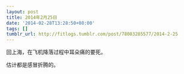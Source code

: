 ```yaml
---
layout: post
title: 2014年2月25日
date: '2014-02-28T13:28:50+08:00'
tags: []
tumblr_url: http://fitlogs.tumblr.com/post/78083285577/2014-2-25
---
```

回上海，在飞机降落过程中耳朵痛的要死。

估计都是感冒折腾的。
